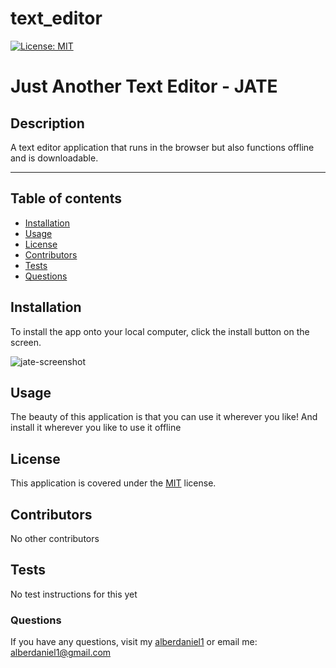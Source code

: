 # text_editor

[![License: MIT](https://img.shields.io/badge/License-MIT-yellow.svg)](https://opensource.org/licenses/MIT)

# Just Another Text Editor - JATE 

## Description
A text editor application that runs in the browser but also functions offline and is downloadable. 


- - - - 


## Table of contents 

* [Installation](#installation)
* [Usage](#usage)
* [License](#license)
* [Contributors](#contributors)
* [Tests](#tests)
* [Questions](#questions)

<a name="installation"></a>
## Installation 
 

To install the app onto your local computer, click the install button on the screen. 

![jate-screenshot](https://user-images.githubusercontent.com/95051960/168297527-5a04975f-0351-40d2-bd58-6adc0da8194d.png)

<a name="usage"></a>
## Usage 

The beauty of this application is that you can use it wherever you like! And install it wherever you like to use it offline


<a name="license"></a>
## License 

This application is covered under the [MIT](https://opensource.org/licenses/MIT) license.  


<a name="contributors"></a>
## Contributors 
No other contributors

<a name="tests"></a>
## Tests 
No test instructions for this yet

<a name="questions"></a>
### Questions

If you have any questions, visit my [alberdaniel1](https://github.com/alberdaniel1) or email me: alberdaniel1@gmail.com 